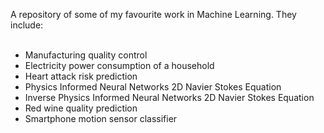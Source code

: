 A repository of some of my favourite work in Machine Learning. They include:<br /><br />
- Manufacturing quality control<br />
- Electricity power consumption of a household<br />
- Heart attack risk prediction<br />
- Physics Informed Neural Networks 2D Navier Stokes Equation<br />
- Inverse Physics Informed Neural Networks 2D Navier Stokes Equation<br />
- Red wine quality prediction<br />
- Smartphone motion sensor classifier<br />

